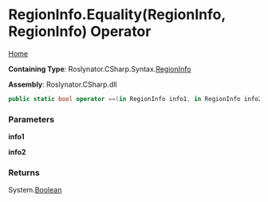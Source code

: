 <a name="_top"></a>

# RegionInfo\.Equality\(RegionInfo, RegionInfo\) Operator

[Home](../../../../../README.md#_top)

**Containing Type**: Roslynator\.CSharp\.Syntax\.[RegionInfo](../README.md#_top)

**Assembly**: Roslynator\.CSharp\.dll

```csharp
public static bool operator ==(in RegionInfo info1, in RegionInfo info2)
```

### Parameters

**info1**

**info2**

### Returns

System\.[Boolean](https://docs.microsoft.com/en-us/dotnet/api/system.boolean)

